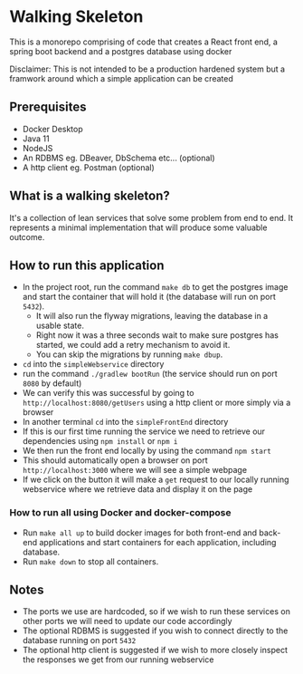 # Walking Skeleton
This is a monorepo comprising of code that creates a React front end, a spring boot backend and a postgres database using docker

Disclaimer: This is not intended to be a production hardened system but a framwork around which a simple application can be created

## Prerequisites
* Docker Desktop
* Java 11
* NodeJS
* An RDBMS eg. DBeaver, DbSchema etc... (optional)
* A http client eg. Postman (optional)

## What is a walking skeleton?
It's a collection of lean services that solve some problem from end to end. It represents a minimal implementation that will produce some valuable outcome. 

## How to run this application

* In the project root, run the command `make db` to get the postgres image and start the container that will hold it (the database will run on port `5432`).
  * It will also run the flyway migrations, leaving the database in a usable state. 
  * Right now it was a three seconds wait to make sure postgres has started, we could add a retry mechanism to avoid it.
  * You can skip the migrations by running `make dbup`.
* `cd` into the `simpleWebservice` directory
* run the command `./gradlew bootRun` (the service should run on port `8080` by default)
* We can verify this was successful by going to `http://localhost:8080/getUsers` using a http client or more simply via a browser
* In another terminal `cd` into the `simpleFrontEnd` directory
* If this is our first time running the service we need to retrieve our dependencies using `npm install` or `npm i`
* We then run the front end locally by using the command `npm start`
* This should automatically open a browser on port `http://localhost:3000` where we will see a simple webpage
* If we click on the button it will make a `get` request to our locally running webservice where we retrieve data and display it on the page

### How to run all using Docker and docker-compose

* Run `make all up` to build docker images for both front-end and back-end applications and start containers for each
application, including database.
* Run `make down` to stop all containers.

## Notes
* The ports we use are hardcoded, so if we wish to run these services on other ports we will need to update our code accordingly
* The optional RDBMS is suggested if you wish to connect directly to the database running on port `5432`
* The optional http client is suggested if we wish to more closely inspect the responses we get from our running webservice 
